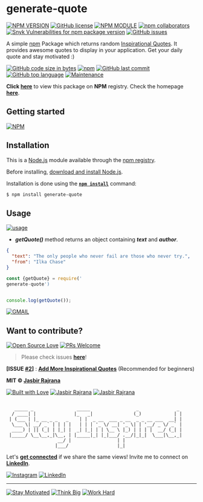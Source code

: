 # generate-quote

[![NPM VERSION](http://img.shields.io/npm/v/generate-quote.svg?style=flat&logo=npm)](https://www.npmjs.com/package/generate-quote) [![GitHub license](https://img.shields.io/github/license/jasbirrajrana/generate-quote.svg?style=flat&logo=github)](https://github.com/jasbirrajrana/generate-quote/blob/master/LICENSE) [![NPM MODULE](http://img.shields.io/badge/generate-quote-orange.svg?style=flat&logo=node.js)](https://github.com/jasbirrajrana/generate-quote) [![npm collaborators](https://img.shields.io/npm/collaborators/generate-quote.svg?logo=npm)](https://www.npmjs.com/package/generate-quote) [![Snyk Vulnerabilities for npm package version](https://img.shields.io/snyk/vulnerabilities/npm/generate-quote.svg?color=9cf&logo=snyk)](https://www.npmjs.com/package/generate-quote) [![GitHub issues](https://img.shields.io/github/issues/jasbirrajrana/generate-quote.svg?logo=github)](https://www.npmjs.com/package/generate-quote)

A simple [npm](https://www.npmjs.com/package/generate-quote) Package which returns random [Inspirational Quotes](https://jasbirrajrana.github.io/generate-quote/). It provides awesome quotes to display in your application. Get your daily quote and stay motivated :)

[![GitHub code size in bytes](https://img.shields.io/github/languages/code-size/jasbirrajrana/generate-quote.svg?logo=github&style=social)](https://www.npmjs.com/package/generate-quote) [![npm](https://img.shields.io/npm/dy/generate-quote.svg?logo=npm&style=social)](https://www.npmjs.com/package/generate-quote) [![GitHub last commit](https://img.shields.io/github/last-commit/jasbirrajrana/generate-quote.svg?logo=git&style=social)](https://jasbirrajrana.github.io/generate-quote/) [![GitHub top language](https://img.shields.io/github/languages/top/jasbirrajrana/generate-quote.svg?logo=javascript&logoColor=yellow&style=social)](https://jasbirrajrana.github.io/generate-quote/) [![Maintenance](https://img.shields.io/maintenance/yes/2019.svg?logo=npm&style=social)](https://jasbirrajrana.github.io/generate-quote/)

**Click [here](https://www.npmjs.com/package/generate-quote)** to view this package on **NPM** registry. Check the homepage **[here](https://jasbirrajrana.github.io/generate-quote/)**.

## Getting started

[![NPM](https://nodei.co/npm/generate-quote.png?compact=true)](https://nodei.co/npm/generate-quote/)

## Installation

This is a [Node.js](https://nodejs.org/en/) module available through the
[npm registry](https://www.npmjs.com/).

Before installing, [download and install Node.js](https://nodejs.org/en/download/).

Installation is done using the
**[`npm install`](https://docs.npmjs.com/getting-started/installing-npm-packages-locally)** command:

```bash
$ npm install generate-quote
```

## Usage

[![usage](https://forthebadge.com/images/badges/you-didnt-ask-for-this.svg)](https://github.com/jasbirrajrana/generate-quote/)

- **_getQuote()_** method returns an object containing **_text_** and **_author_**.

```json
{
  "text": "The only people who never fail are those who never try.",
  "from": "Ilka Chase"
}
```

```js
const {getQuote} = require('
generate-quote')


console.log(getQuote());
```

[![GMAIL](https://img.shields.io/static/v1.svg?label=&message=jasbirrajrana6699@gmail.com&color=red&logo=gmail&style=social)](https://www.github.com/jasbirrajrana)

<!-- > Checkout [this](https://github.com/vinitshahdeo/generate-quote/network/dependents?package_id=UGFja2FnZS0yMTk1NjcyNDQ%3D) to view works by other developers who've used this module. -->

## Want to contribute?

[![Open Source Love](https://badges.frapsoft.com/os/v2/open-source.svg?v=103)](https://github.com/jasbirrajrana) [![PRs Welcome](https://img.shields.io/badge/PRs-welcome-brightgreen.svg?style=flat&logo=github)](https://github.com/jasbirrajrana/generate-quote/pulls)

> Please check issues **[here](https://github.com/jasbirrajrana/generate-quote/issues)**!

**[ISSUE [#2](https://github.com/jasbirrajrana/generate-quote/issues/2)]** : **[Add More Inspirational Quotes](https://github.com/jasbirrajrana/generate-quote/issues/2)** (Recommended for beginners)

**MIT &copy; [Jasbir Rajrana](https://github.com/jasbirrajrana/generate-quote/blob/master/LICENSE)**

[![Built with Love](https://forthebadge.com/images/badges/built-with-love.svg)](https://www.npmjs.com/~jasbirrajrana) [![Jasbir Rajrana](https://forthebadge.com/images/badges/makes-people-smile.svg)](https://www.npmjs.com/~jasbirrajrana) [![Jasbir Rajrana](https://forthebadge.com/images/badges/powered-by-oxygen.svg)](https://www.linkedin.com/in/jasbirrajrana/)

```

   _____ _                _____                 _              _
  / ____| |              |_   _|               (_)            | |
 | (___ | |_ __ _ _   _    | |  _ __  ___ _ __  _ _ __ ___  __| |
  \___ \| __/ _` | | | |   | | | '_ \/ __| '_ \| | '__/ _ \/ _` |
  ____) | || (_| | |_| |  _| |_| | | \__ \ |_) | | | |  __/ (_| |
 |_____/ \__\__,_|\__, | |_____|_| |_|___/ .__/|_|_|  \___|\__,_|
                   __/ |                 | |
                  |___/                  |_|

```

Let's **[get connected](https://www.linkedin.com/in/jasbirrajrana/)** if we share the same views!
Invite me to connect on **[LinkedIn](https://www.linkedin.com/in/jasbirrajrana/)**.

[![Instagram](https://img.shields.io/static/v1.svg?label=follow&message=@jasbirrajrana_&color=grey&logo=instagram&style=flat&logoColor=white&colorA=critical)](https://www.instagram.com/jasbirrajrana_/) [![LinkedIn](https://img.shields.io/static/v1.svg?label=connect&message=@jasbirrajrana&color=success&logo=linkedin&style=flat&logoColor=white&colorA=blue)](https://www.linkedin.com/in/jasbirrajrana/)

---

[![Stay Motivated](https://img.shields.io/badge/Stay-Motivated-teal.svg?style=for-the-badge)](https://github.com/jasbirrajrana/generate-quote)
[![Think Big](https://img.shields.io/badge/Think-Big-orange.svg?style=for-the-badge)](https://github.com/jasbirrajrana/generate-quote)
[![Work Hard](https://img.shields.io/badge/Work-Hard-blue.svg?style=for-the-badge)](https://github.com/jasbirrajrana/)

